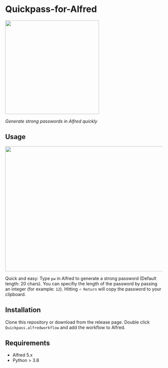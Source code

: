 # Quickpass-for-Alfred

<img src="https://user-images.githubusercontent.com/86777463/182038993-2e1309f2-b193-4e86-bd41-4e24ec74f51b.png" width="300" height="300">

*Generate strong passwords in Alfred quickly*

## Usage
<img src="https://user-images.githubusercontent.com/86777463/182039286-5b1bc09f-6464-48a9-b823-09f08c44c7b9.gif" width="700" height="400">

Quick and easy: Type `pw` in Alfred to generate a strong password (Default length: 20 chars). You can specifiy the length of the password by passing an integer (for example: `12`). Hitting `⏎ Return` will copy the password to your clipboard.

## Installation
Clone this repository or download from the release page. Double click `Quickpass.alfredworkflow` and add the workflow to Alfred. 

## Requirements
- Alfred 5.x
- Python > 3.8
